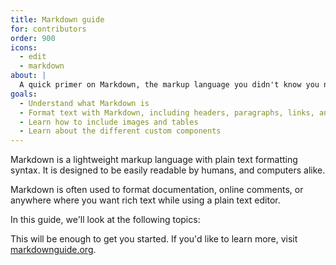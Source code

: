 ```yaml
---
title: Markdown guide
for: contributors
order: 900
icons: 
  - edit
  - markdown
about: |
  A quick primer on Markdown, the markup language you didn't know you needed in your life
goals:
  - Understand what Markdown is
  - Format text with Markdown, including headers, paragraphs, links, and lists
  - Learn how to include images and tables
  - Learn about the different custom components
---
```


Markdown is a lightweight markup language with plain text formatting syntax. 
It is designed to be easily readable by humans, and computers alike.

Markdown is often used to format documentation, online comments,
or anywhere where you want rich text while using a plain text editor.

In this guide, we'll look at the following topics:

<ReadMore list />

This will be enough to get you started. If you'd like to learn more, 
visit [markdownguide.org](https://www.markdownguide.org/).

